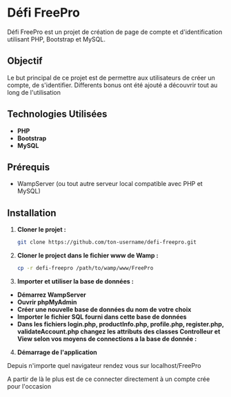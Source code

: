 # Défi FreePro

Défi FreePro est un projet de création de page de compte et d'identification utilisant PHP, Bootstrap et MySQL.

## Objectif

Le but principal de ce projet est de permettre aux utilisateurs de créer un compte, de s'identifier.
Differents bonus ont été ajouté a découvrir tout au long de l'utilisation

## Technologies Utilisées

- **PHP**
- **Bootstrap**
- **MySQL**

## Prérequis

- WampServer (ou tout autre serveur local compatible avec PHP et MySQL)

## Installation

1. **Cloner le projet :**

   ```bash
   git clone https://github.com/ton-username/defi-freepro.git


2. **Cloner le project dans le fichier www de Wamp :**

    ```bash
    cp -r defi-freepro /path/to/wamp/www/FreePro

3. **Importer et utiliser la base de données :**

- **Démarrez WampServer**
- **Ouvrir phpMyAdmin**
- **Créer une nouvelle base de données du nom de votre choix**
- **Importer le fichier SQL fourni dans cette base de données**
- **Dans les fichiers login.php, productInfo.php, profile.php, register.php, validateAccount.php changez les attributs des classes Controlleur et View selon vos moyens de connections a la base de donnée :**

4. **Démarrage de l'application**

Depuis n'importe quel navigateur rendez vous sur localhost/FreePro

A partir de là le plus est de ce connecter directement à un compte crée pour l'occasion 

